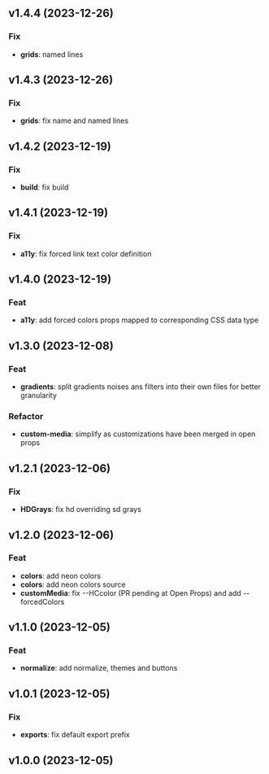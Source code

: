 ## v1.4.4 (2023-12-26)

### Fix

- **grids**: named lines

## v1.4.3 (2023-12-26)

### Fix

- **grids**: fix name and named lines

## v1.4.2 (2023-12-19)

### Fix

- **build**: fix build

## v1.4.1 (2023-12-19)

### Fix

- **a11y**: fix forced link text color definition

## v1.4.0 (2023-12-19)

### Feat

- **a11y**: add forced colors props mapped to corresponding <system-colors> CSS data type

## v1.3.0 (2023-12-08)

### Feat

- **gradients**: split gradients noises ans filters into their own files for better granularity

### Refactor

- **custom-media**: simplify as customizations have been merged in open props

## v1.2.1 (2023-12-06)

### Fix

- **HDGrays**: fix hd overriding sd grays

## v1.2.0 (2023-12-06)

### Feat

- **colors**: add neon colors
- **colors**: add neon colors source
- **customMedia**: fix --HCcolor (PR pending at Open Props) and add --forcedColors

## v1.1.0 (2023-12-05)

### Feat

- **normalize**: add normalize, themes and buttons

## v1.0.1 (2023-12-05)

### Fix

- **exports**: fix default export prefix

## v1.0.0 (2023-12-05)
